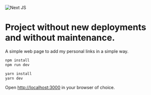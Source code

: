 <div>
  <p>
    <img src= "https://img.shields.io/badge/Next-black?style=for-the-badge&logo=next.js&logoColor=white" alt="Next JS"/>
  </p>
</div>

# Project without new deployments and without maintenance.

A simple web page to add my personal links in a simple way.


```bash
npm install
npm run dev
````

```bash
yarn install
yarn dev
```

Open [http://localhost:3000](http://localhost:3000) in your browser of choice.
